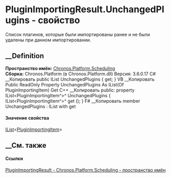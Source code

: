 # PluginImportingResult.UnchangedPlugins - свойство
Список плагинов, которые были импортированы ранее и не были удалены при данном
импортировании.
## __Definition
 **Пространство имён:**
[Chronos.Platform.Scheduling](N_Chronos_Platform_Scheduling.htm)  
 **Сборка:** Chronos.Platform (в Chronos.Platform.dll) Версия: 3.6.0.17
C# __Копировать
     public IList<PluginImportingItem> UnchangedPlugins { get; }
VB __Копировать
     Public ReadOnly Property UnchangedPlugins As IList(Of PluginImportingItem)
    	Get
C++ __Копировать
     public:
    property IList<PluginImportingItem^>^ UnchangedPlugins {
    	IList<PluginImportingItem^>^ get ();
    }
F# __Копировать
     member UnchangedPlugins : IList<PluginImportingItem> with get
#### Значение свойства
[IList](https://learn.microsoft.com/dotnet/api/system.collections.generic.ilist-1)<[PluginImportingItem](T_Chronos_Platform_Scheduling_PluginImportingItem.htm)>
##  __См. также
#### Ссылки
[PluginImportingResult -
](T_Chronos_Platform_Scheduling_PluginImportingResult.htm)
[Chronos.Platform.Scheduling - пространство
имён](N_Chronos_Platform_Scheduling.htm)
